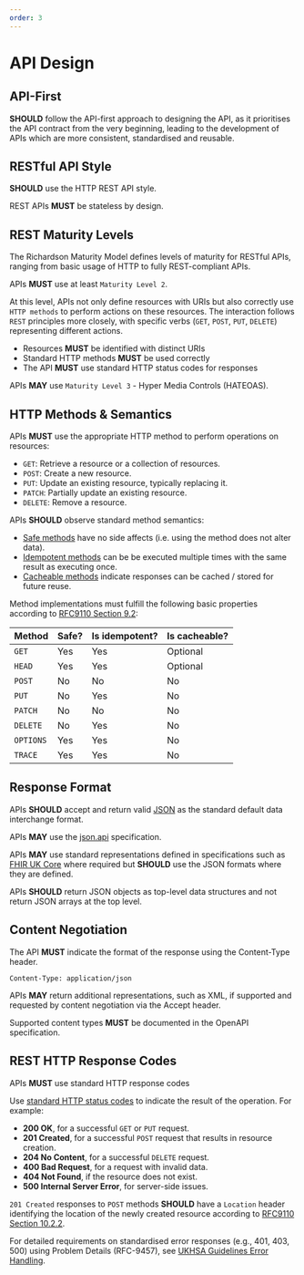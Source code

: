 ```yaml
---
order: 3
---
```


# API Design

## API-First

**SHOULD** follow the API-first approach to designing the API, as it prioritises the API contract from the very beginning, leading to the development of APIs which are more consistent, standardised and reusable.

## RESTful API Style

**SHOULD** use the HTTP REST API style.

REST APIs **MUST** be stateless by design.

## REST Maturity Levels

The Richardson Maturity Model defines levels of maturity for RESTful APIs, ranging from basic usage of HTTP to fully REST-compliant APIs.

APIs **MUST** use at least `Maturity Level 2`.

At this level, APIs not only define resources with URIs but also correctly use `HTTP methods` to perform actions on these resources. The interaction follows `REST` principles more closely, with specific verbs (`GET`, `POST`, `PUT`, `DELETE`) representing different actions.

- Resources **MUST** be identified with distinct URIs
- Standard HTTP methods **MUST** be used correctly
- The API **MUST** use standard HTTP status codes for responses

APIs **MAY** use `Maturity Level 3` - Hyper Media Controls (HATEOAS).

## HTTP Methods & Semantics

APIs **MUST** use the appropriate HTTP method to perform operations on resources:

- `GET`: Retrieve a resource or a collection of resources.
- `POST`: Create a new resource.
- `PUT`: Update an existing resource, typically replacing it.
- `PATCH`: Partially update an existing resource.
- `DELETE`: Remove a resource.

APIs **SHOULD** observe standard method semantics:

- [Safe methods][1] have no side affects (i.e. using the method does not alter data).
- [Idempotent methods][2] can be be executed multiple times with the same result as executing once.
- [Cacheable methods][3] indicate responses can be cached / stored for future reuse.

Method implementations must fulfill the following basic properties according to [RFC9110 Section 9.2][4]:

| Method | Safe? | Is idempotent? | Is cacheable? |
| - | - | - | - |
| `GET` | Yes | Yes | Optional |
| `HEAD` | Yes | Yes | Optional |
| `POST` | No | No | No |
| `PUT` | No | Yes | No |
| `PATCH` | No | No | No |
| `DELETE` | No | Yes | No |
| `OPTIONS` | Yes | Yes | No |
| `TRACE` | Yes | Yes | No |

## Response Format

APIs **SHOULD** accept and return valid [JSON][5] as the standard default data interchange format.

APIs **MAY** use the [json.api][6] specification.

APIs **MAY** use standard representations defined in specifications such as [FHIR UK Core][7] where required but **SHOULD** use the JSON formats where they are defined.

APIs **SHOULD** return JSON objects as top-level data structures and not return JSON arrays at the top level.

## Content Negotiation

The API **MUST** indicate the format of the response using the Content-Type header.

```text
Content-Type: application/json
```

APIs **MAY** return additional representations, such as XML, if supported and requested by content negotiation via the Accept header.

Supported content types **MUST** be documented in the OpenAPI specification.

## REST HTTP Response Codes

APIs **MUST** use standard HTTP response codes

Use [standard HTTP status codes][8] to indicate the result of the operation. For example:

- **200 OK**, for a successful `GET` or `PUT` request.
- **201 Created**, for a successful `POST` request that results in resource creation.
- **204 No Content**, for a successful `DELETE` request.
- **400 Bad Request**, for a request with invalid data.
- **404 Not Found**, if the resource does not exist.
- **500 Internal Server Error**, for server-side issues.

`201 Created` responses to `POST` methods **SHOULD** have a `Location` header identifying the location of the newly created resource according to [RFC9110 Section 10.2.2][9].

For detailed requirements on standardised error responses (e.g., 401, 403, 500) using Problem Details (RFC-9457), see [UKHSA Guidelines Error Handling][10].

[1]: https://datatracker.ietf.org/doc/html/rfc9110#section-9.2.1
[2]: https://datatracker.ietf.org/doc/html/rfc9110#section-9.2.2
[3]: https://datatracker.ietf.org/doc/html/rfc9110#section-9.2.3
[4]: https://datatracker.ietf.org/doc/html/rfc9110#section-9.2
[5]: https://datatracker.ietf.org/doc/html/rfc8259
[6]: https://jsonapi.org/
[7]: https://digital.nhs.uk/services/fhir-uk-core
[8]: https://www.iana.org/assignments/http-status-codes/http-status-codes.xhtml
[9]: https://datatracker.ietf.org/doc/html/rfc9110#section-10.2.2
[10]: ./error-handling.md

